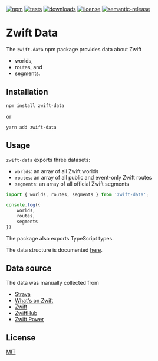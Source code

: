 [![npm](https://img.shields.io/npm/v/zwift-data)](https://www.npmjs.com/package/zwift-data)
[![tests](https://github.com/andipaetzold/zwift-data/actions/workflows/build-release.yml/badge.svg?branch=main)](https://github.com/andipaetzold/zwift-data/actions/workflows/build-release.yml?query=branch%3Amain)
[![downloads](https://img.shields.io/npm/dm/zwift-data)](https://www.npmjs.com/package/zwift-data)
[![license](https://img.shields.io/github/license/andipaetzold/zwift-data)](https://github.com/andipaetzold/zwift-data/blob/main/LICENSE)
[![semantic-release](https://img.shields.io/badge/%20%20%F0%9F%93%A6%F0%9F%9A%80-semantic--release-e10079.svg)](https://github.com/semantic-release/semantic-release)

# Zwift Data

The `zwift-data` npm package provides data about Zwift
* worlds,
* routes, and
* segments.

## Installation

```
npm install zwift-data
```

or

```
yarn add zwift-data
```

## Usage

`zwift-data` exports three datasets:
* `worlds`: an array of all Zwift worlds
* `routes`: an array of all public and event-only Zwift routes
* `segments`: an array of all official Zwift segments

```javascript
import { worlds, routes, segments } from 'zwift-data';

console.log({
    worlds,
    routes,
    segments
})
```

The package also exports TypeScript types.

The data structure is documented [here](https://andipaetzold.github.io/andipaetzold/zwift-data).

## Data source

The data was manually collected from
* [Strava](https://strava.com/)
* [What's on Zwift](https://whatsonzwift.com/)
* [Zwift](https://zwift.com/)
* [ZwiftHub](https://zwifthub.com/)
* [Zwift Power](https://zwiftpower.com/)

## License

[MIT](LICENSE)